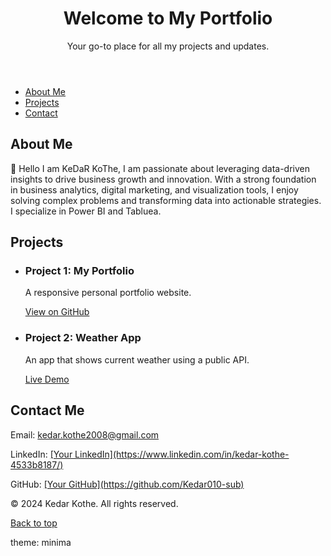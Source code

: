 <header>
    <h1>Welcome to My Portfolio</h1>
    <p>Your go-to place for all my projects and updates.</p>
</header>
<nav>
    <ul>
        <li><a href="#about">About Me</a></li>
        <li><a href="#projects">Projects</a></li>
        <li><a href="#contact">Contact</a></li>
    </ul>
</nav>
<section id="about">
    <h2>About Me</h2>
    <p>👋 Hello I am KeDaR KoThe, I am passionate about leveraging data-driven insights to drive business growth and innovation. With a strong foundation in business analytics, digital marketing, and visualization tools, I enjoy solving complex problems and transforming data into actionable strategies. I specialize in Power BI and Tabluea.</p>
</section>
<section id="projects">
    <h2>Projects</h2>
    <ul>
        <li>
            <h3>Project 1: My Portfolio</h3>
            <p>A responsive personal portfolio website.</p>
            <a href="https://github.com/yourusername/portfolio" target="_blank">View on GitHub</a>
        </li>
        <li>
            <h3>Project 2: Weather App</h3>
            <p>An app that shows current weather using a public API.</p>
            <a href="https://your-weather-app-link.com" target="_blank">Live Demo</a>
        </li>
    </ul>
</section>
<section id="contact">
    <h2>Contact Me</h2>
    <p>Email: <a href="mailto:yourname@example.com">kedar.kothe2008@gmail.com</a></p>
    <p>LinkedIn: <a href="https://linkedin.com/in/yourprofile" target="_blank">[Your LinkedIn](https://www.linkedin.com/in/kedar-kothe-4533b8187/)</a></p>
    <p>GitHub: <a href="https://github.com/yourusername" target="_blank">[Your GitHub](https://github.com/Kedar010-sub)</a></p>
</section>
<footer>
    <p>&copy; 2024 Kedar Kothe. All rights reserved.</p>
    <p><a href="#top">Back to top</a></p>
</footer>
theme: minima
